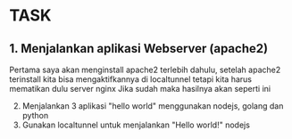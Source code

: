 <h1>TASK</h1>

<h2>1. Menjalankan aplikasi Webserver (apache2)</h2>

Pertama saya akan menginstall apache2 terlebih dahulu, setelah apache2 terinstall kita
bisa mengaktifkannya di localtunnel tetapi kita harus mematikan dulu server nginx
Jika sudah maka hasilnya akan seperti ini


2. Menjalankan 3 aplikasi "hello world" menggunakan nodejs, golang dan python
3. Gunakan localtunnel untuk menjalankan "Hello world!" nodejs
